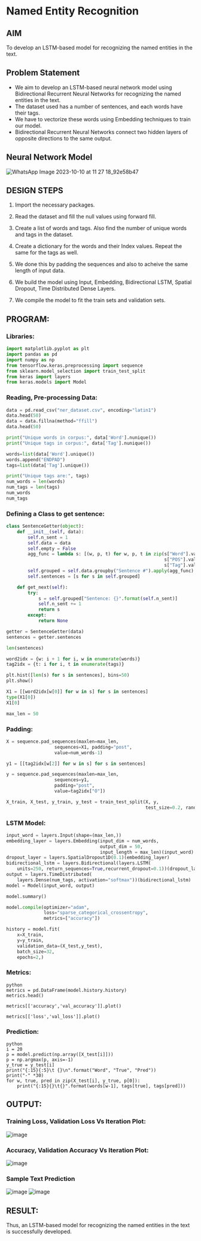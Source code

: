 # Named Entity Recognition

## AIM

To develop an LSTM-based model for recognizing the named entities in the text.

## Problem Statement
* We aim to develop an LSTM-based neural network model using Bidirectional Recurrent Neural Networks for recognizing the named entities in the text.
* The dataset used has a number of sentences, and each words have their tags.
* We have to vectorize these words using Embedding techniques to train our model.
* Bidirectional Recurrent Neural Networks connect two hidden layers of opposite directions to the same output.



## Neural Network Model
![WhatsApp Image 2023-10-10 at 11 27 18_92e58b47](https://github.com/Aashima02/named-entity-recognition/assets/93427086/d4d853ed-f282-4940-a38d-bc0b2c5e91eb)



## DESIGN STEPS

1. Import the necessary packages.

2. Read the dataset and fill the null values using forward fill.

3. Create a list of words and tags. Also find the number of unique words and tags in the dataset.

4. Create a dictionary for the words and their Index values. Repeat the same for the tags as well.

5. We done this by padding the sequences and also to acheive the same length of input data.

6. We build the model using Input, Embedding, Bidirectional LSTM, Spatial Dropout, Time Distributed Dense Layers.

7. We compile the model to fit the train sets and validation sets.

## PROGRAM:

### Libraries:
```python
import matplotlib.pyplot as plt
import pandas as pd
import numpy as np
from tensorflow.keras.preprocessing import sequence
from sklearn.model_selection import train_test_split
from keras import layers
from keras.models import Model
```

### Reading, Pre-processing Data:
```python
data = pd.read_csv("ner_dataset.csv", encoding="latin1")
data.head(50)
data = data.fillna(method="ffill")
data.head(50)

print("Unique words in corpus:", data['Word'].nunique())
print("Unique tags in corpus:", data['Tag'].nunique())

words=list(data['Word'].unique())
words.append("ENDPAD")
tags=list(data['Tag'].unique())

print("Unique tags are:", tags)
num_words = len(words)
num_tags = len(tags)
num_words
num_tags
```
### Defining a Class to get sentence:
```python
class SentenceGetter(object):
    def __init__(self, data):
        self.n_sent = 1
        self.data = data
        self.empty = False
        agg_func = lambda s: [(w, p, t) for w, p, t in zip(s["Word"].values.tolist(),
                                                           s["POS"].values.tolist(),
                                                           s["Tag"].values.tolist())]
        self.grouped = self.data.groupby("Sentence #").apply(agg_func)
        self.sentences = [s for s in self.grouped]

    def get_next(self):
        try:
            s = self.grouped["Sentence: {}".format(self.n_sent)]
            self.n_sent += 1
            return s
        except:
            return None

getter = SentenceGetter(data)
sentences = getter.sentences

len(sentences)

word2idx = {w: i + 1 for i, w in enumerate(words)}
tag2idx = {t: i for i, t in enumerate(tags)}

plt.hist([len(s) for s in sentences], bins=50)
plt.show()

X1 = [[word2idx[w[0]] for w in s] for s in sentences]
type(X1[0])
X1[0]

max_len = 50
```

### Padding:
```python
X = sequence.pad_sequences(maxlen=max_len,
                  sequences=X1, padding="post",
                  value=num_words-1)

y1 = [[tag2idx[w[2]] for w in s] for s in sentences]

y = sequence.pad_sequences(maxlen=max_len,
                  sequences=y1,
                  padding="post",
                  value=tag2idx["O"])

X_train, X_test, y_train, y_test = train_test_split(X, y,
                                                    test_size=0.2, random_state=1)
```

### LSTM Model:
```python
input_word = layers.Input(shape=(max_len,))
embedding_layer = layers.Embedding(input_dim = num_words,
                                   output_dim = 50,
                                   input_length = max_len)(input_word)
dropout_layer = layers.SpatialDropout1D(0.1)(embedding_layer)
bidirectional_lstm = layers.Bidirectional(layers.LSTM(
    units=250, return_sequences=True,recurrent_dropout=0.1))(dropout_layer)
output = layers.TimeDistributed(
    layers.Dense(num_tags, activation="softmax"))(bidirectional_lstm)
model = Model(input_word, output)

model.summary()

model.compile(optimizer="adam",
              loss="sparse_categorical_crossentropy",
              metrics=["accuracy"])

history = model.fit(
    x=X_train,
    y=y_train,
    validation_data=(X_test,y_test),
    batch_size=32,
    epochs=2,)
```
### Metrics:
```
python
metrics = pd.DataFrame(model.history.history)
metrics.head()

metrics[['accuracy','val_accuracy']].plot()

metrics[['loss','val_loss']].plot()
```
### Prediction:
```
python
i = 20
p = model.predict(np.array([X_test[i]]))
p = np.argmax(p, axis=-1)
y_true = y_test[i]
print("{:15}{:5}\t {}\n".format("Word", "True", "Pred"))
print("-" *30)
for w, true, pred in zip(X_test[i], y_true, p[0]):
    print("{:15}{}\t{}".format(words[w-1], tags[true], tags[pred]))

```
## OUTPUT:

### Training Loss, Validation Loss Vs Iteration Plot:

![image](https://github.com/Aashima02/named-entity-recognition/assets/93427086/f3b93925-9723-4d4c-b94a-75a13d4829e5)

### Accuracy, Validation Accuracy Vs Iteration Plot:

![image](https://github.com/Aashima02/named-entity-recognition/assets/93427086/ffe712a3-66a7-44c1-b176-111cd8d8c7c6)


### Sample Text Prediction
![image](https://github.com/VaishnaviMariappan/named-entity-recognition/assets/94169913/e589e3fd-eab6-401f-bb68-7afca9cfa669)
![image](https://github.com/VaishnaviMariappan/named-entity-recognition/assets/94169913/8f68458d-df3f-4923-a408-e8115a5d8a77)




## RESULT:
Thus, an LSTM-based model for recognizing the named entities in the text is successfully developed.
